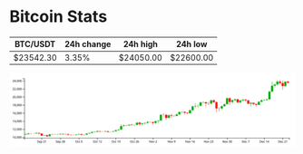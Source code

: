 # Bitcoin Stats

BTC/USDT|24h change|24h high|24h low|
|---|---|---|---|
|$23542.30|3.35%|$24050.00|$22600.00|

<img src="./chart.svg">
